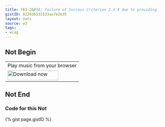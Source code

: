 ```yaml
---
title: F63-2&#58; Failure of Success Criterion 2.4.4 due to providing link context only in content that is not related to the link
gistID: 822036533133aa7e2e35
layout: nots
source: w3
tags:
- wcag
---
```


<h2 aria-describedby="{{ page.gistID }}">Not Begin</h2>
<div class="rendered-not">
 <table>
   <tr> 
       <td>Play music from your browser</td>
   </tr>
   <tr>
       <td>
       <a href="http://www.example.com/download.htm">
       <img src="download.jpg" width="165" height="32" alt="Download now"></a>
       </td>
   </tr>
 </table>
</div> <!-- rendered-not -->

<h2 aria-describedby="{{ page.gistID }}">Not End</h2>

<h3 aria-describedby="{{ page.gistID }}">Code for this Not</h3>
{% gist page.gistID %}
